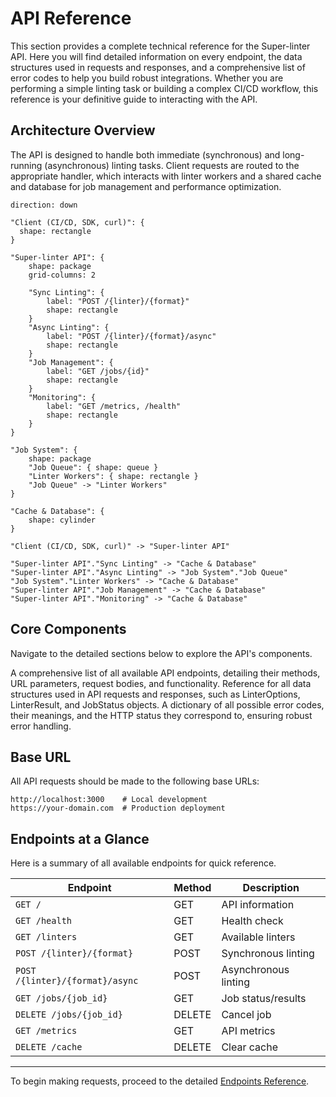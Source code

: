 # API Reference

This section provides a complete technical reference for the Super-linter API. Here you will find detailed information on every endpoint, the data structures used in requests and responses, and a comprehensive list of error codes to help you build robust integrations. Whether you are performing a simple linting task or building a complex CI/CD workflow, this reference is your definitive guide to interacting with the API.

## Architecture Overview

The API is designed to handle both immediate (synchronous) and long-running (asynchronous) linting tasks. Client requests are routed to the appropriate handler, which interacts with linter workers and a shared cache and database for job management and performance optimization.

```d2
direction: down

"Client (CI/CD, SDK, curl)": { 
  shape: rectangle 
}

"Super-linter API": {
    shape: package
    grid-columns: 2

    "Sync Linting": {
        label: "POST /{linter}/{format}"
        shape: rectangle
    }
    "Async Linting": {
        label: "POST /{linter}/{format}/async"
        shape: rectangle
    }
    "Job Management": {
        label: "GET /jobs/{id}"
        shape: rectangle
    }
    "Monitoring": {
        label: "GET /metrics, /health"
        shape: rectangle
    }
}

"Job System": {
    shape: package
    "Job Queue": { shape: queue }
    "Linter Workers": { shape: rectangle }
    "Job Queue" -> "Linter Workers"
}

"Cache & Database": {
    shape: cylinder
}

"Client (CI/CD, SDK, curl)" -> "Super-linter API"

"Super-linter API"."Sync Linting" -> "Cache & Database"
"Super-linter API"."Async Linting" -> "Job System"."Job Queue"
"Job System"."Linter Workers" -> "Cache & Database"
"Super-linter API"."Job Management" -> "Cache & Database"
"Super-linter API"."Monitoring" -> "Cache & Database"
```

## Core Components

Navigate to the detailed sections below to explore the API's components.

<x-cards data-columns="3">
  <x-card data-title="Endpoints" data-icon="lucide:server" data-href="/api-reference/endpoints" data-cta="View Endpoints">
    A comprehensive list of all available API endpoints, detailing their methods, URL parameters, request bodies, and functionality.
  </x-card>
  <x-card data-title="Data Types" data-icon="lucide:database" data-href="/api-reference/data-types" data-cta="View Data Types">
    Reference for all data structures used in API requests and responses, such as LinterOptions, LinterResult, and JobStatus objects.
  </x-card>
  <x-card data-title="Error Codes" data-icon="lucide:shield-alert" data-href="/api-reference/error-codes" data-cta="View Error Codes">
    A dictionary of all possible error codes, their meanings, and the HTTP status they correspond to, ensuring robust error handling.
  </x-card>
</x-cards>

## Base URL

All API requests should be made to the following base URLs:

```
http://localhost:3000    # Local development
https://your-domain.com  # Production deployment
```

## Endpoints at a Glance

Here is a summary of all available endpoints for quick reference.

| Endpoint                        | Method | Description          |
| ------------------------------- | ------ | -------------------- |
| `GET /`                         | GET    | API information      |
| `GET /health`                   | GET    | Health check         |
| `GET /linters`                  | GET    | Available linters    |
| `POST /{linter}/{format}`       | POST   | Synchronous linting  |
| `POST /{linter}/{format}/async` | POST   | Asynchronous linting |
| `GET /jobs/{job_id}`            | GET    | Job status/results   |
| `DELETE /jobs/{job_id}`         | DELETE | Cancel job           |
| `GET /metrics`                  | GET    | API metrics          |
| `DELETE /cache`                 | DELETE | Clear cache          |

---

To begin making requests, proceed to the detailed [Endpoints Reference](./api-reference-endpoints.md).